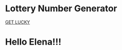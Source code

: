 # Lottery Number Generator

[GET LUCKY](https://tranpeter08.github.io/lottery/ "WIN")

# Hello Elena!!!